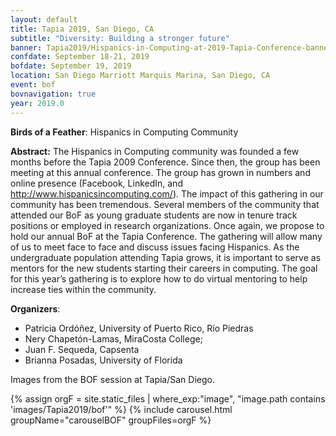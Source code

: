 ```yaml
---
layout: default
title: Tapia 2019, San Diego, CA
subtitle: "Diversity: Building a stronger future"
banner: Tapia2019/Hispanics-in-Computing-at-2019-Tapia-Conference-banner.jpg
confdate: September 18-21, 2019
bofdate: September 19, 2019
location: San Diego Marriott Marquis Marina, San Diego, CA
event: bof
bovnavigation: true
year: 2019.0
---
```


**Birds of a Feather**: Hispanics in Computing Community

**Abstract:**
The Hispanics in Computing community was founded a few months before the Tapia 2009 Conference. Since then, the group has been meeting at this annual conference. The group has grown in numbers and online presence (Facebook, LinkedIn, and <http://www.hispanicsincomputing.com/>). The impact of this gathering in our community has been tremendous. Several members of the community that attended our BoF as young graduate students are now in tenure track positions or employed in research organizations. Once again, we propose to hold our annual BoF at the Tapia Conference. The gathering will allow many of us to meet face to face and discuss issues facing Hispanics. As the undergraduate population attending Tapia grows, it is important to serve as mentors for the new students starting their careers in computing. The goal for this year’s gathering is to explore how to do virtual mentoring to help increase ties within the community.

**Organizers**:
* Patricia Ordóñez, University of Puerto Rico, Río Piedras
* Nery Chapetón-Lamas, MiraCosta College; 
* Juan F. Sequeda, Capsenta
* Brianna Posadas, University of Florida


<div class="row">
    <div class="col-md-4">
      <p>Images from the BOF session at Tapia/San Diego.</p>
    </div>
    <div class="col-md-8">
    {% assign orgF = site.static_files | where_exp:"image", "image.path contains 'images/Tapia2019/bof'"  %}
    {% include carousel.html groupName="carouselBOF" groupFiles=orgF %}
    </div>
</div>  <!-- row -->
